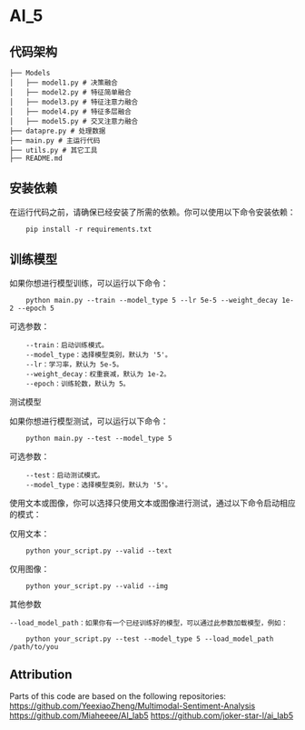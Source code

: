 # AI_5
## 代码架构
    ├── Models
    │   ├── model1.py # 决策融合
    │   ├── model2.py # 特征简单融合
    │   ├── model3.py # 特征注意力融合
    │   ├── model4.py # 特征多层融合
    │   ├── model5.py # 交叉注意力融合
    ├── datapre.py # 处理数据
    ├── main.py # 主运行代码
    ├── utils.py # 其它工具
    ├── README.md

## 安装依赖
在运行代码之前，请确保已经安装了所需的依赖。你可以使用以下命令安装依赖：

        pip install -r requirements.txt
## 训练模型
如果你想进行模型训练，可以运行以下命令：

        python main.py --train --model_type 5 --lr 5e-5 --weight_decay 1e-2 --epoch 5
        
可选参数：

        --train：启动训练模式。
        --model_type：选择模型类别，默认为 '5'。
        --lr：学习率，默认为 5e-5。
        --weight_decay：权重衰减，默认为 1e-2。
        --epoch：训练轮数，默认为 5。
        
测试模型

如果你想进行模型测试，可以运行以下命令：

        python main.py --test --model_type 5
        
可选参数：

        --test：启动测试模式。
        --model_type：选择模型类别，默认为 '5'。
        
使用文本或图像，你可以选择只使用文本或图像进行测试，通过以下命令启动相应的模式：

仅用文本：

        python your_script.py --valid --text
        
仅用图像：

        python your_script.py --valid --img
        
其他参数

    --load_model_path：如果你有一个已经训练好的模型，可以通过此参数加载模型，例如：
    
        python your_script.py --test --model_type 5 --load_model_path /path/to/you
        
## Attribution
Parts of this code are based on the following repositories:
https://github.com/YeexiaoZheng/Multimodal-Sentiment-Analysis
https://github.com/Miaheeee/AI_lab5
https://github.com/joker-star-l/ai_lab5
